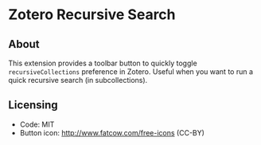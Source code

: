 # Zotero Recursive Search

## About
This extension provides a toolbar button to quickly toggle `recursiveCollections` preference in Zotero. Useful when you want to run a quick recursive search (in subcollections).

## Licensing
- Code: MIT
- Button icon: http://www.fatcow.com/free-icons (CC-BY)
